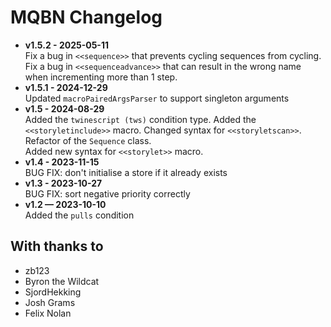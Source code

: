 # MQBN Changelog


* **v1.5.2 - 2025-05-11**  
  Fix a bug in `<<sequence>>` that prevents cycling sequences from cycling.
  Fix a bug in `<<sequenceadvance>>` that can result in the wrong name when incrementing more than 1 step.
* **v1.5.1 - 2024-12-29**  
  Updated `macroPairedArgsParser` to support singleton arguments
* **v1.5 - 2024-08-29**  
  Added the `twinescript (tws)` condition type. Added the `<<storyletinclude>>` macro. 
  Changed syntax for `<<storyletscan>>`. Refactor of the `Sequence` class.  
  Added new syntax for `<<storylet>>` macro.
* **v1.4 - 2023-11-15**  
  BUG FIX: don't initialise a store if it already exists
* **v1.3 - 2023-10-27**  
  BUG FIX: sort negative priority correctly
* **v1.2 — 2023-10-10**   
  Added the `pulls` condition


## With thanks to

* zb123
* Byron the Wildcat
* SjordHekking
* Josh Grams
* Felix Nolan
